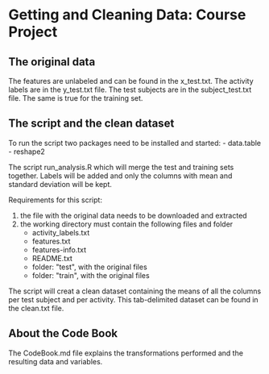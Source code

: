 Getting and Cleaning Data: Course Project
=========================================

The original data
------------------

The features are unlabeled and can be found in the x_test.txt.
The activity labels are in the y_test.txt file.
The test subjects are in the subject_test.txt file.
The same is true for the training set.

The script and the clean dataset
-------------------------------------
To run the script two packages need to be installed and started:
      - data.table
      - reshape2

The script run_analysis.R which will merge the test and training sets together.
Labels will be added and only the columns with mean and standard deviation will be kept.

Requirements for this script:

1. the file with the original data needs to be downloaded and extracted
2. the working directory must contain the following files and folder
      - activity_labels.txt
      - features.txt
      - features-info.txt
      - README.txt
      - folder: "test", with the original files
      - folder: "train", with the original files

The script will creat a clean dataset containing the means of all the columns per test subject and per activity.
This tab-delimited dataset can be found in the clean.txt file.

About the Code Book
-------------------
The CodeBook.md file explains the transformations performed and the resulting data and variables.

